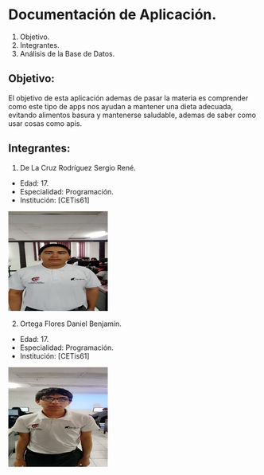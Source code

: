 # Documentación de Aplicación.
1. Objetivo.
2. Integrantes.
3. Análisis de la Base de Datos.

## Objetivo:  
El objetivo de esta aplicación ademas de pasar la materia es comprender como este tipo de apps nos ayudan a mantener una dieta adecuada, evitando alimentos basura y mantenerse saludable, ademas de saber como usar cosas como apis.

## Integrantes:
1. De La Cruz Rodríguez Sergio René.    
- Edad: 17.  
- Especialidad: Programación.  
- Institución: [CETis61]

![Texto alternativo](https://github.com/DeLaCruzSergioRene/nutriApp/blob/main/Sergio.200px.jpg?raw=true)


2. Ortega Flores Daniel Benjamín.  
- Edad: 17.
- Especialidad: Programación.
- Institución: [CETis61]

![Foto del colaborador Benjamin](https://github.com/DeLaCruzSergioRene/nutriApp/blob/main/Benjamin.200px.jpg?raw=true)
